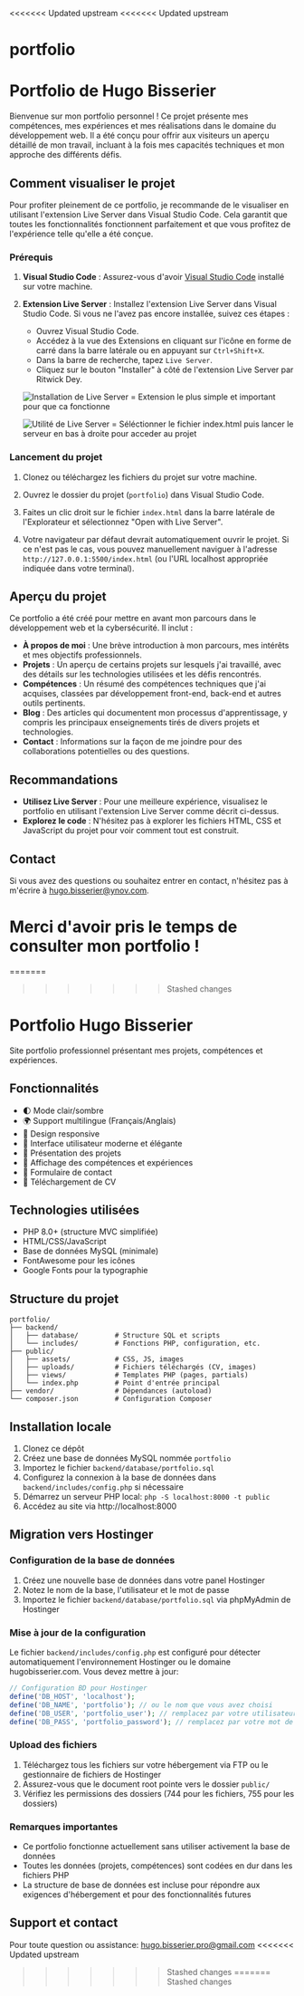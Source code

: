 <<<<<<< Updated upstream
<<<<<<< Updated upstream
# portfolio
 
# Portfolio de Hugo Bisserier

Bienvenue sur mon portfolio personnel ! Ce projet présente mes compétences, mes expériences et mes réalisations dans le domaine du développement web. Il a été conçu pour offrir aux visiteurs un aperçu détaillé de mon travail, incluant à la fois mes capacités techniques et mon approche des différents défis.

## Comment visualiser le projet

Pour profiter pleinement de ce portfolio, je recommande de le visualiser en utilisant l'extension Live Server dans Visual Studio Code. Cela garantit que toutes les fonctionnalités fonctionnent parfaitement et que vous profitez de l'expérience telle qu'elle a été conçue.

### Prérequis

1. **Visual Studio Code** : Assurez-vous d'avoir [Visual Studio Code](https://code.visualstudio.com/) installé sur votre machine.

2. **Extension Live Server** : Installez l'extension Live Server dans Visual Studio Code. Si vous ne l'avez pas encore installée, suivez ces étapes :

   - Ouvrez Visual Studio Code.
   - Accédez à la vue des Extensions en cliquant sur l'icône en forme de carré dans la barre latérale ou en appuyant sur `Ctrl+Shift+X`.
   - Dans la barre de recherche, tapez `Live Server`.
   - Cliquez sur le bouton "Installer" à côté de l'extension Live Server par Ritwick Dey.

   ![Installation de Live Server](img/lancementprojet.png) = Extension le plus simple et important pour que ca fonctionne

   ![Utilité de Live Server](img/liveServeurUtile.png) = Séléctionner le fichier index.html puis lancer le serveur en bas à droite pour acceder au projet

### Lancement du projet

1. Clonez ou téléchargez les fichiers du projet sur votre machine.

2. Ouvrez le dossier du projet (`portfolio`) dans Visual Studio Code.

3. Faites un clic droit sur le fichier `index.html` dans la barre latérale de l'Explorateur et sélectionnez "Open with Live Server".

4. Votre navigateur par défaut devrait automatiquement ouvrir le projet. Si ce n'est pas le cas, vous pouvez manuellement naviguer à l'adresse `http://127.0.0.1:5500/index.html` (ou l'URL localhost appropriée indiquée dans votre terminal).

## Aperçu du projet

Ce portfolio a été créé pour mettre en avant mon parcours dans le développement web et la cybersécurité. Il inclut :

- **À propos de moi** : Une brève introduction à mon parcours, mes intérêts et mes objectifs professionnels.
- **Projets** : Un aperçu de certains projets sur lesquels j'ai travaillé, avec des détails sur les technologies utilisées et les défis rencontrés.
- **Compétences** : Un résumé des compétences techniques que j'ai acquises, classées par développement front-end, back-end et autres outils pertinents.
- **Blog** : Des articles qui documentent mon processus d'apprentissage, y compris les principaux enseignements tirés de divers projets et technologies.
- **Contact** : Informations sur la façon de me joindre pour des collaborations potentielles ou des questions.

## Recommandations

- **Utilisez Live Server** : Pour une meilleure expérience, visualisez le portfolio en utilisant l'extension Live Server comme décrit ci-dessus.
- **Explorez le code** : N'hésitez pas à explorer les fichiers HTML, CSS et JavaScript du projet pour voir comment tout est construit.

## Contact

Si vous avez des questions ou souhaitez entrer en contact, n'hésitez pas à m'écrire à [hugo.bisserier@ynov.com](mailto:hugo.bisserier@ynov.com).

Merci d'avoir pris le temps de consulter mon portfolio !
=======
=======
>>>>>>> Stashed changes
# Portfolio Hugo Bisserier

Site portfolio professionnel présentant mes projets, compétences et expériences.

## Fonctionnalités

- 🌓 Mode clair/sombre
- 🌍 Support multilingue (Français/Anglais)
- 📱 Design responsive
- 🎨 Interface utilisateur moderne et élégante
- 📁 Présentation des projets
- 💼 Affichage des compétences et expériences
- 📧 Formulaire de contact
- 📄 Téléchargement de CV

## Technologies utilisées

- PHP 8.0+ (structure MVC simplifiée)
- HTML/CSS/JavaScript
- Base de données MySQL (minimale)
- FontAwesome pour les icônes
- Google Fonts pour la typographie

## Structure du projet

```
portfolio/
├── backend/
│   ├── database/         # Structure SQL et scripts
│   └── includes/         # Fonctions PHP, configuration, etc.
├── public/
│   ├── assets/           # CSS, JS, images
│   ├── uploads/          # Fichiers téléchargés (CV, images)
│   ├── views/            # Templates PHP (pages, partials)
│   └── index.php         # Point d'entrée principal
├── vendor/               # Dépendances (autoload)
└── composer.json         # Configuration Composer
```

## Installation locale

1. Clonez ce dépôt
2. Créez une base de données MySQL nommée `portfolio`
3. Importez le fichier `backend/database/portfolio.sql`
4. Configurez la connexion à la base de données dans `backend/includes/config.php` si nécessaire
5. Démarrez un serveur PHP local: `php -S localhost:8000 -t public`
6. Accédez au site via http://localhost:8000

## Migration vers Hostinger

### Configuration de la base de données

1. Créez une nouvelle base de données dans votre panel Hostinger
2. Notez le nom de la base, l'utilisateur et le mot de passe
3. Importez le fichier `backend/database/portfolio.sql` via phpMyAdmin de Hostinger

### Mise à jour de la configuration

Le fichier `backend/includes/config.php` est configuré pour détecter automatiquement l'environnement Hostinger ou le domaine hugobisserier.com. Vous devez mettre à jour:

```php
// Configuration BD pour Hostinger
define('DB_HOST', 'localhost');
define('DB_NAME', 'portfolio'); // ou le nom que vous avez choisi
define('DB_USER', 'portfolio_user'); // remplacez par votre utilisateur Hostinger
define('DB_PASS', 'portfolio_password'); // remplacez par votre mot de passe Hostinger
```

### Upload des fichiers

1. Téléchargez tous les fichiers sur votre hébergement via FTP ou le gestionnaire de fichiers de Hostinger
2. Assurez-vous que le document root pointe vers le dossier `public/`
3. Vérifiez les permissions des dossiers (744 pour les fichiers, 755 pour les dossiers)

### Remarques importantes

- Ce portfolio fonctionne actuellement sans utiliser activement la base de données
- Toutes les données (projets, compétences) sont codées en dur dans les fichiers PHP
- La structure de base de données est incluse pour répondre aux exigences d'hébergement et pour des fonctionnalités futures

## Support et contact

Pour toute question ou assistance: hugo.bisserier.pro@gmail.com
<<<<<<< Updated upstream
>>>>>>> Stashed changes
=======
>>>>>>> Stashed changes
